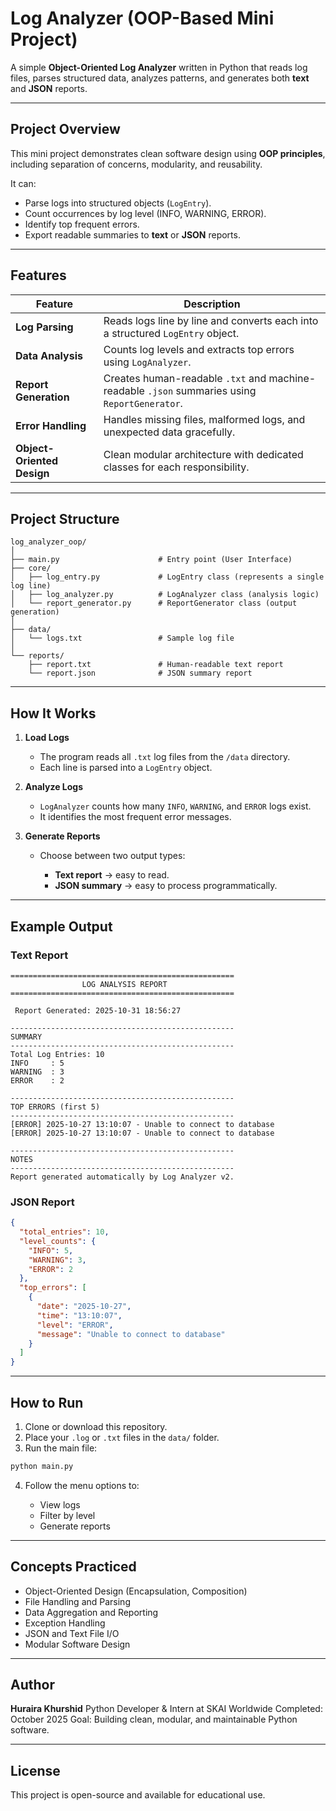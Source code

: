 #  Log Analyzer (OOP-Based Mini Project)

A simple **Object-Oriented Log Analyzer** written in Python that reads log files, parses structured data, analyzes patterns, and generates both **text** and **JSON** reports.

---

##  Project Overview

This mini project demonstrates clean software design using **OOP principles**, including separation of concerns, modularity, and reusability.

It can:

* Parse logs into structured objects (`LogEntry`).
* Count occurrences by log level (INFO, WARNING, ERROR).
* Identify top frequent errors.
* Export readable summaries to **text** or **JSON** reports.

---

##  Features

| Feature                    | Description                                                                                   |
| -------------------------- | --------------------------------------------------------------------------------------------- |
| **Log Parsing**            | Reads logs line by line and converts each into a structured `LogEntry` object.                |
| **Data Analysis**          | Counts log levels and extracts top errors using `LogAnalyzer`.                                |
| **Report Generation**      | Creates human-readable `.txt` and machine-readable `.json` summaries using `ReportGenerator`. |
| **Error Handling**         | Handles missing files, malformed logs, and unexpected data gracefully.                        |
| **Object-Oriented Design** | Clean modular architecture with dedicated classes for each responsibility.                    |

---

##  Project Structure

```
log_analyzer_oop/
│
├── main.py                      # Entry point (User Interface)
├── core/
│   ├── log_entry.py             # LogEntry class (represents a single log line)
│   ├── log_analyzer.py          # LogAnalyzer class (analysis logic)
│   └── report_generator.py      # ReportGenerator class (output generation)
│
├── data/
│   └── logs.txt                 # Sample log file
│
└── reports/
    ├── report.txt               # Human-readable text report
    └── report.json              # JSON summary report
```

---

##  How It Works

1. **Load Logs**

   * The program reads all `.txt` log files from the `/data` directory.
   * Each line is parsed into a `LogEntry` object.

2. **Analyze Logs**

   * `LogAnalyzer` counts how many `INFO`, `WARNING`, and `ERROR` logs exist.
   * It identifies the most frequent error messages.

3. **Generate Reports**

   * Choose between two output types:

     * **Text report** → easy to read.
     * **JSON summary** → easy to process programmatically.

---

##  Example Output

###  Text Report

```
==================================================
                LOG ANALYSIS REPORT
==================================================

 Report Generated: 2025-10-31 18:56:27

--------------------------------------------------
SUMMARY
--------------------------------------------------
Total Log Entries: 10
INFO     : 5
WARNING  : 3
ERROR    : 2

--------------------------------------------------
TOP ERRORS (first 5)
--------------------------------------------------
[ERROR] 2025-10-27 13:10:07 - Unable to connect to database
[ERROR] 2025-10-27 13:10:07 - Unable to connect to database

--------------------------------------------------
NOTES
--------------------------------------------------
Report generated automatically by Log Analyzer v2.
```

###  JSON Report

```json
{
  "total_entries": 10,
  "level_counts": {
    "INFO": 5,
    "WARNING": 3,
    "ERROR": 2
  },
  "top_errors": [
    {
      "date": "2025-10-27",
      "time": "13:10:07",
      "level": "ERROR",
      "message": "Unable to connect to database"
    }
  ]
}
```

---

##  How to Run

1. Clone or download this repository.
2. Place your `.log` or `.txt` files in the `data/` folder.
3. Run the main file:

```bash
python main.py
```

4. Follow the menu options to:

   * View logs
   * Filter by level
   * Generate reports

---

##  Concepts Practiced

* Object-Oriented Design (Encapsulation, Composition)
* File Handling and Parsing
* Data Aggregation and Reporting
* Exception Handling
* JSON and Text File I/O
* Modular Software Design

---

##  Author

**Huraira Khurshid**
 Python Developer & Intern at SKAI Worldwide
 Completed: October 2025
 Goal: Building clean, modular, and maintainable Python software.

---

##  License

This project is open-source and available for educational use.
